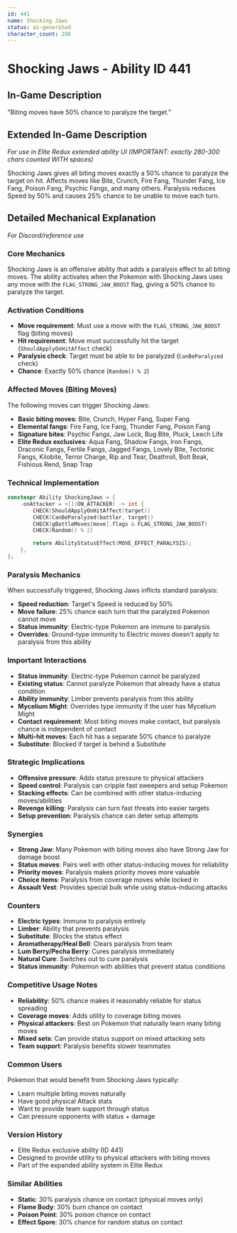 ```yaml
---
id: 441
name: Shocking Jaws
status: ai-generated
character_count: 286
---
```


# Shocking Jaws - Ability ID 441

## In-Game Description
"Biting moves have 50% chance to paralyze the target."

## Extended In-Game Description
*For use in Elite Redux extended ability UI (IMPORTANT: exactly 280-300 chars counted WITH spaces)*

Shocking Jaws gives all biting moves exactly a 50% chance to paralyze the target on hit. Affects moves like Bite, Crunch, Fire Fang, Thunder Fang, Ice Fang, Poison Fang, Psychic Fangs, and many others. Paralysis reduces Speed by 50% and causes 25% chance to be unable to move each turn.

## Detailed Mechanical Explanation
*For Discord/reference use*

### Core Mechanics
Shocking Jaws is an offensive ability that adds a paralysis effect to all biting moves. The ability activates when the Pokemon with Shocking Jaws uses any move with the `FLAG_STRONG_JAW_BOOST` flag, giving a 50% chance to paralyze the target.

### Activation Conditions
- **Move requirement**: Must use a move with the `FLAG_STRONG_JAW_BOOST` flag (biting moves)
- **Hit requirement**: Move must successfully hit the target (`ShouldApplyOnHitAffect` check)
- **Paralysis check**: Target must be able to be paralyzed (`CanBeParalyzed` check)
- **Chance**: Exactly 50% chance (`Random() % 2`)

### Affected Moves (Biting Moves)
The following moves can trigger Shocking Jaws:
- **Basic biting moves**: Bite, Crunch, Hyper Fang, Super Fang
- **Elemental fangs**: Fire Fang, Ice Fang, Thunder Fang, Poison Fang
- **Signature bites**: Psychic Fangs, Jaw Lock, Bug Bite, Pluck, Leech Life
- **Elite Redux exclusives**: Aqua Fang, Shadow Fangs, Iron Fangs, Draconic Fangs, Fertile Fangs, Jagged Fangs, Lovely Bite, Tectonic Fangs, Kilobite, Terror Charge, Rip and Tear, Deathroll, Bolt Beak, Fishious Rend, Snap Trap

### Technical Implementation
```c
constexpr Ability ShockingJaws = {
    .onAttacker = +[](ON_ATTACKER) -> int {
        CHECK(ShouldApplyOnHitAffect(target))
        CHECK(CanBeParalyzed(battler, target))
        CHECK(gBattleMoves[move].flags & FLAG_STRONG_JAW_BOOST)
        CHECK(Random() % 2)

        return AbilityStatusEffect(MOVE_EFFECT_PARALYSIS);
    },
};
```

### Paralysis Mechanics
When successfully triggered, Shocking Jaws inflicts standard paralysis:
- **Speed reduction**: Target's Speed is reduced by 50%
- **Move failure**: 25% chance each turn that the paralyzed Pokemon cannot move
- **Status immunity**: Electric-type Pokemon are immune to paralysis
- **Overrides**: Ground-type immunity to Electric moves doesn't apply to paralysis from this ability

### Important Interactions
- **Status immunity**: Electric-type Pokemon cannot be paralyzed
- **Existing status**: Cannot paralyze Pokemon that already have a status condition
- **Ability immunity**: Limber prevents paralysis from this ability
- **Mycelium Might**: Overrides type immunity if the user has Mycelium Might
- **Contact requirement**: Most biting moves make contact, but paralysis chance is independent of contact
- **Multi-hit moves**: Each hit has a separate 50% chance to paralyze
- **Substitute**: Blocked if target is behind a Substitute

### Strategic Implications
- **Offensive pressure**: Adds status pressure to physical attackers
- **Speed control**: Paralysis can cripple fast sweepers and setup Pokemon
- **Stacking effects**: Can be combined with other status-inducing moves/abilities
- **Revenge killing**: Paralysis can turn fast threats into easier targets
- **Setup prevention**: Paralysis chance can deter setup attempts

### Synergies
- **Strong Jaw**: Many Pokemon with biting moves also have Strong Jaw for damage boost
- **Status moves**: Pairs well with other status-inducing moves for reliability
- **Priority moves**: Paralysis makes priority moves more valuable
- **Choice items**: Paralysis from coverage moves while locked in
- **Assault Vest**: Provides special bulk while using status-inducing attacks

### Counters
- **Electric types**: Immune to paralysis entirely
- **Limber**: Ability that prevents paralysis
- **Substitute**: Blocks the status effect
- **Aromatherapy/Heal Bell**: Clears paralysis from team
- **Lum Berry/Pecha Berry**: Cures paralysis immediately
- **Natural Cure**: Switches out to cure paralysis
- **Status immunity**: Pokemon with abilities that prevent status conditions

### Competitive Usage Notes
- **Reliability**: 50% chance makes it reasonably reliable for status spreading
- **Coverage moves**: Adds utility to coverage biting moves
- **Physical attackers**: Best on Pokemon that naturally learn many biting moves
- **Mixed sets**: Can provide status support on mixed attacking sets
- **Team support**: Paralysis benefits slower teammates

### Common Users
Pokemon that would benefit from Shocking Jaws typically:
- Learn multiple biting moves naturally
- Have good physical Attack stats
- Want to provide team support through status
- Can pressure opponents with status + damage

### Version History
- Elite Redux exclusive ability (ID 441)
- Designed to provide utility to physical attackers with biting moves
- Part of the expanded ability system in Elite Redux

### Similar Abilities
- **Static**: 30% paralysis chance on contact (physical moves only)
- **Flame Body**: 30% burn chance on contact
- **Poison Point**: 30% poison chance on contact
- **Effect Spore**: 30% chance for random status on contact